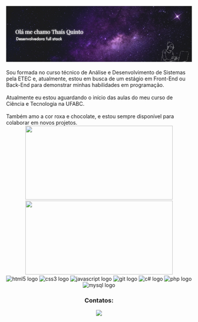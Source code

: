 <div align="center">
<img src="./Imagens/Bannerr.png" alt="Banner">
<div align="left">
 <br>
Sou formada no curso técnico de Análise e Desenvolvimento de Sistemas pela ETEC e, atualmente, estou em busca de um estágio em Front-End ou Back-End para demonstrar minhas habilidades em programação.
<br> <br>
Atualmente eu estou aguardando o início das aulas do meu curso de Ciência e Tecnologia na UFABC.
<br> <br>
Também amo a cor roxa e chocolate, e estou sempre disponível para colaborar em novos projetos.
 </div>
   </div>
<div align="center">

 <div>
   <img height="200px" width="400px" src="https://github-readme-stats.vercel.app/api?username=thais-05&show_icons=true&include_all_commits=true&count_private=true&hide_border=true&title_color=9B59B6&icon_color=9B59B6&text_color=c9d1d9&bg_color=0d1117"/>
   <img height="200px" width="400px" src="https://github-readme-stats.vercel.app/api/top-langs/?username=thais-05&layout=compact&langs_count=7&hide_border=true&title_color=9B59B6&color=66cc00&text_color=fff&bg_color=0d1117"/>
 </div>
 
 <img src="https://cdn.jsdelivr.net/gh/devicons/devicon/icons/html5/html5-original.svg" height="40" width="52" alt="html5 logo" />
 <img src="https://cdn.jsdelivr.net/gh/devicons/devicon/icons/css3/css3-original.svg" height="40" width="52" alt="css3 logo" />
 <img src="https://cdn.jsdelivr.net/gh/devicons/devicon/icons/javascript/javascript-original.svg" height="40" width="52" alt="javascript logo" />
 <img src="https://cdn.jsdelivr.net/gh/devicons/devicon/icons/git/git-original.svg" height="40" width="52" alt="git logo" />
 <img src="https://cdn.jsdelivr.net/gh/devicons/devicon/icons/csharp/csharp-original.svg" height="40" width="52" alt="c# logo" />
 <img src="https://cdn.jsdelivr.net/gh/devicons/devicon/icons/php/php-original.svg" height="40" width="52" alt="php logo" />
 
  <img src="https://cdn.jsdelivr.net/gh/devicons/devicon/icons/mysql/mysql-original.svg" height="40" width="52" alt="mysql logo" />



 ### Contatos:
 
 <a href="https://www.linkedin.com/in/thais-quinto">
   <img src="https://img.shields.io/badge/LinkedIn-0077B5?style=for-the-badge&logo=linkedin&logoColor=white" />
 </a>
 
</div>
